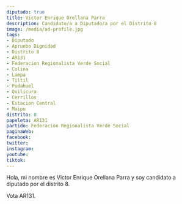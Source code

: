 ```yaml
---
diputado: true
title: Victor Enrique Orellana Parra
description: Candidato/a a Diputado/a por el Distrito 8
image: /media/ad-profile.jpg
tags:
- Diputado
- Apruebo Dignidad
- Distrito 8
- AR131
- Federacion Regionalista Verde Social
- Colina
- Lampa
- Tiltil
- Pudahuel
- Quilicura
- Cerrillos
- Estacion Central
- Maipu
distrito: 8
papeleta: AR131
partido: Federacion Regionalista Verde Social
paginaWeb:
facebook:
twitter:
instagram:
youtube:
tiktok:
---
```

Hola, mi nombre es Victor Enrique Orellana Parra y soy candidato a diputado por el distrito 8.

Vota AR131.
